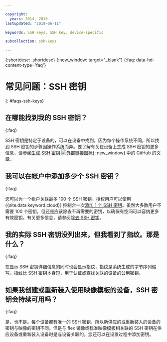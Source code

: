 ```yaml
---

copyright:
  years: 2014, 2019
lastupdated: "2019-06-11"

keywords: SSH keys, SSH key, device-specific

subcollection: ssh-keys

---
```


{:shortdesc: .shortdesc}
{:new_window: target="_blank"}
{:faq: data-hd-content-type='faq'}

# 常见问题：SSH 密钥
{: #faqs-ssh-keys}

## 在哪能找到我的 SSH 密钥？
{:faq}

SSH 密钥是特定于设备的，可以在设备中找到。因为每个操作系统不同，所以找到 SSH 密钥的步骤因操作系统而异。要了解有关在设备上生成 SSH 密钥的更多信息，请参阅[生成 SSH 密钥 ![外部链接图标](../../icons/launch-glyph.svg "外部链接图标")](https://help.github.com/articles/generating-ssh-keys#platform-windows){: new_window} 中的 GitHub 的文章。

## 我可以在帐户中添加多少个 SSH 密钥？
{:faq}

您可以为一个帐户关联最多 100 个 SSH 密钥。授权用户可以使用 {{site.data.keyword.cloud}} 控制台一次[添加 1 个 SSH 密钥](/docs/infrastructure/ssh-keys?topic=ssh-keys-adding-an-ssh-key)。虽然大多数用户不需要 100 个密钥，但还是应该除去不再需要的密钥，以确保有空间可以容纳更多有效密钥。有关更多信息，请参阅[除去 SSH 密钥](/docs/infrastructure/ssh-keys?topic=ssh-keys-removing-an-ssh-key)。

## 我的实际 SSH 密钥没列出来，但我看到了指纹。那是什么？
{:faq}

在显示 SSH 密钥详细信息的同时也会显示指纹，指纹是系统生成的字节序列缩写。指纹比 SSH 密钥本身短，用于认证或查找关联的设备的公用密钥。

## 如果我创建或重新装入使用映像模板的设备，SSH 密钥会持续可用吗？
{:faq}

是，也不是。每个设备都有唯一的 SSH 密钥，所以新供应的或重新装入的设备的密钥与映像的密钥不同。但是与 flex 镜像或标准映像模板相关联的 SSH 密钥在供应设备或重新装入设备时是与设备关联的。您还可以在设置过程中添加密钥。
